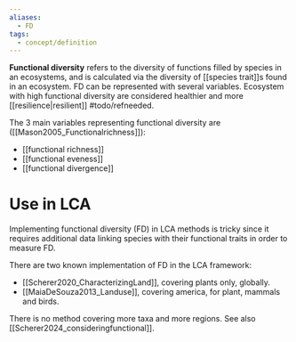 ```yaml
---
aliases:
  - FD
tags:
  - concept/definition
---
```

**Functional diversity** refers to the diversity of functions filled by species in an ecosystems, and is calculated via the diversity of [[species trait]]s found in an ecosystem. FD can be represented with several variables. Ecosystem with high functional diversity are considered healthier and more [[resilience|resilient]] #todo/refneeded.

The 3 main variables representing functional diversity are ([[Mason2005_Functionalrichness]]):
- [[functional richness]]
- [[functional eveness]]
- [[functional divergence]]
# Use in LCA
Implementing functional diversity (FD) in LCA methods is tricky since it requires additional data linking species with their functional traits in order to measure FD.

There are two known implementation of FD in the LCA framework:
- [[Scherer2020_CharacterizingLand]], covering plants only, globally.
- [[MaiaDeSouza2013_Landuse]], covering america, for plant, mammals and birds.

There is no method covering more taxa and more regions.
See also [[Scherer2024_consideringfunctional]].